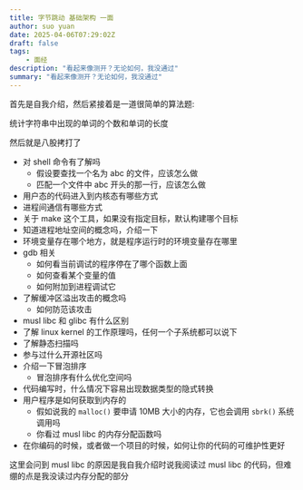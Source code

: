 ```yaml
---
title: 字节跳动 基础架构 一面
author: suo yuan
date: 2025-04-06T07:29:02Z
draft: false
tags:
    - 面经
description: "看起来像测开？无论如何，我没通过"
summary: "看起来像测开？无论如何，我没通过"
---
```


首先是自我介绍，然后紧接着是一道很简单的算法题:

统计字符串中出现的单词的个数和单词的长度

然后就是八股拷打了

- 对 shell 命令有了解吗
    - 假设要查找一个名为 abc 的文件，应该怎么做
    - 匹配一个文件中 abc 开头的那一行，应该怎么做
- 用户态的代码进入到内核态有哪些方式
- 进程间通信有哪些方式
- 关于 make 这个工具，如果没有指定目标，默认构建哪个目标
- 知道进程地址空间的概念吗，介绍一下
- 环境变量存在哪个地方，就是程序运行时的环境变量存在哪里
- gdb 相关
    - 如何看当前调试的程序停在了哪个函数上面
    - 如何查看某个变量的值
    - 如何附加到进程调试它
- 了解缓冲区溢出攻击的概念吗
    - 如何防范该攻击
- musl libc 和 glibc 有什么区别
- 了解 linux kernel 的工作原理吗，任何一个子系统都可以说下
- 了解静态扫描吗
- 参与过什么开源社区吗
- 介绍一下冒泡排序
    - 冒泡排序有什么优化空间吗
- 代码编写时，什么情况下容易出现数据类型的隐式转换
- 用户程序是如何获取到内存的
    - 假如说我的 `malloc()` 要申请 10MB 大小的内存，它也会调用 `sbrk()` 系统调用吗
    - 你看过 musl libc 的内存分配函数吗
- 在你编码的时候，或者做一个项目的时候，如何让你的代码的可维护性更好

这里会问到 musl libc 的原因是我自我介绍时说我阅读过 musl libc 的代码，但难绷的点是我没读过内存分配的部分

